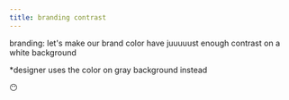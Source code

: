 ```yaml
---
title: branding contrast
---
```


branding: let's make our brand color have juuuuust enough contrast on a white background

\*designer uses the color on gray background instead

😶
